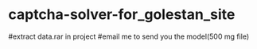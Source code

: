 # captcha-solver-for_golestan_site


#extract data.rar in project
#email me to send you the model(500 mg file)
